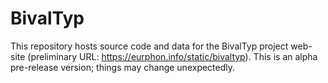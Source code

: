 # BivalTyp

This repository hosts source code and data for the BivalTyp project web-site (preliminary URL: https://eurphon.info/static/bivaltyp). This is an alpha pre-release version; things may change unexpectedly.
